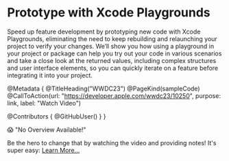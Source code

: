# Prototype with Xcode Playgrounds

Speed up feature development by prototyping new code with Xcode Playgrounds, eliminating the need to keep rebuilding and relaunching your project to verify your changes. We’ll show you how using a playground in your project or package can help you try out your code in various scenarios and take a close look at the returned values, including complex structures and user interface elements, so you can quickly iterate on a feature before integrating it into your project.

@Metadata {
   @TitleHeading("WWDC23")
   @PageKind(sampleCode)
   @CallToAction(url: "https://developer.apple.com/wwdc23/10250", purpose: link, label: "Watch Video")

   @Contributors {
      @GitHubUser(<replace this with your GitHub handle>)
   }
}

😱 "No Overview Available!"

Be the hero to change that by watching the video and providing notes! It's super easy:
 [Learn More…](https://wwdcnotes.github.io/WWDCNotes/documentation/wwdcnotes/contributing)

